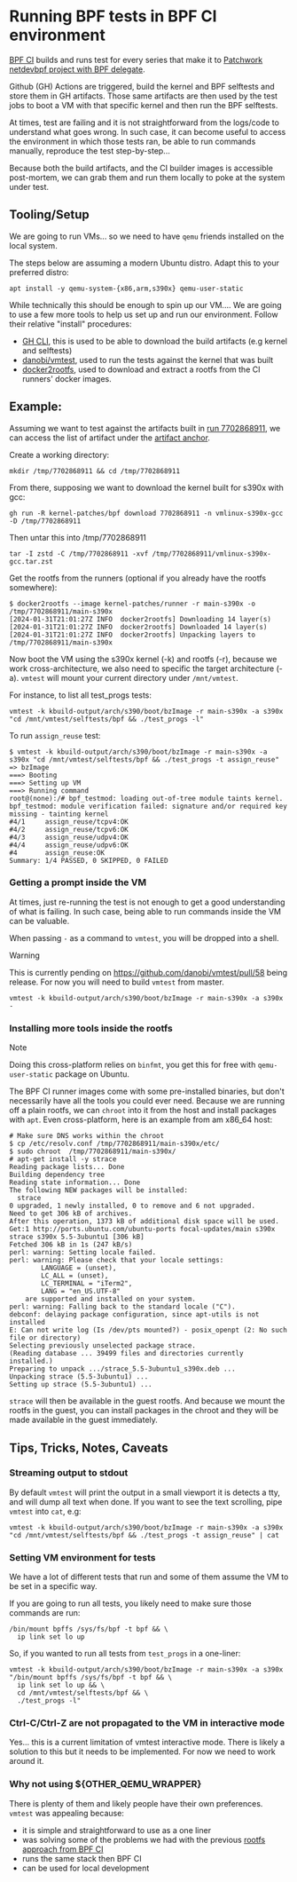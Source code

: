 # Running BPF tests in BPF CI environment


[BPF CI](https://github.com/kernel-patches/bpf) builds and runs test for every series that make it to [Patchwork netdevbpf project with BPF delegate](https://patchwork.kernel.org/project/netdevbpf/list/?series=&submitter=&state=&q=&archive=&delegate=121173).

Github (GH) Actions are triggered, build the kernel and BPF selftests and store them in GH artifacts. Those same artifacts are then used by the test jobs to boot a VM with that specific kernel and then run the BPF selftests.

At times, test are failing and it is not straightforward from the logs/code to understand what goes wrong. In such case, it can become useful to access the environment in which those tests ran, be able to run commands manually, reproduce the test step-by-step...

Because both the build artifacts, and the CI builder images is accessible post-mortem, we can grab them and run them locally to poke at the system under test.

## Tooling/Setup

We are going to run VMs... so we need to have `qemu` friends installed on the local system.

The steps below are assuming a modern Ubuntu distro. Adapt this to your preferred distro:

```
apt install -y qemu-system-{x86,arm,s390x} qemu-user-static 
```

While technically this should be enough to spin up our VM.... We are going to use a few more tools to help us set up and run our environment. Follow their relative "install" procedures:

* [GH CLI](https://cli.github.com/), this is used to be able to download the build artifacts (e.g kernel and selftests)
* [danobi/vmtest](https://github.com/danobi/vmtest), used to run the tests against the kernel that was built
* [docker2rootfs](https://github.com/chantra/bpfcitools/tree/main/docker2rootfs), used to download and extract a rootfs from the CI runners' docker images.



## Example:

Assuming we want to test against the artifacts built in [run 7702868911](https://github.com/kernel-patches/bpf/actions/runs/7702868911), we can access the list of artifact under the [artifact anchor](https://github.com/kernel-patches/bpf/actions/runs/7702868911#artifacts).

Create a working directory:
```
mkdir /tmp/7702868911 && cd /tmp/7702868911
```

From there, supposing we want to download the kernel built for s390x with gcc:
```
gh run -R kernel-patches/bpf download 7702868911 -n vmlinux-s390x-gcc -D /tmp/7702868911
```

Then untar this into /tmp/7702868911

```
tar -I zstd -C /tmp/7702868911 -xvf /tmp/7702868911/vmlinux-s390x-gcc.tar.zst
```

Get the rootfs from the runners (optional if you already have the rootfs somewhere):
```
$ docker2rootfs --image kernel-patches/runner -r main-s390x -o /tmp/7702868911/main-s390x
[2024-01-31T21:01:27Z INFO  docker2rootfs] Downloading 14 layer(s)
[2024-01-31T21:01:27Z INFO  docker2rootfs] Downloaded 14 layer(s)
[2024-01-31T21:01:27Z INFO  docker2rootfs] Unpacking layers to /tmp/7702868911/main-s390x
```

Now boot the VM using the s390x kernel (-k) and rootfs (-r), because we work cross-architecture, we also need to specific the target architecture (-a). `vmtest` will mount your current directory under `/mnt/vmtest`.

For instance, to list all test_progs tests:

```
vmtest -k kbuild-output/arch/s390/boot/bzImage -r main-s390x -a s390x "cd /mnt/vmtest/selftests/bpf && ./test_progs -l"
```

To run `assign_reuse` test:

```
$ vmtest -k kbuild-output/arch/s390/boot/bzImage -r main-s390x -a s390x "cd /mnt/vmtest/selftests/bpf && ./test_progs -t assign_reuse"
=> bzImage
===> Booting
===> Setting up VM
===> Running command
root@(none):/# bpf_testmod: loading out-of-tree module taints kernel.
bpf_testmod: module verification failed: signature and/or required key missing - tainting kernel
#4/1     assign_reuse/tcpv4:OK
#4/2     assign_reuse/tcpv6:OK
#4/3     assign_reuse/udpv4:OK
#4/4     assign_reuse/udpv6:OK
#4       assign_reuse:OK
Summary: 1/4 PASSED, 0 SKIPPED, 0 FAILED
```

### Getting a prompt inside the VM

At times, just re-running the test is not enough to get a good understanding of what is failing. In such case, being able to run commands inside the VM can be valuable.

When passing `-` as a command to `vmtest`, you will be dropped into a shell.

> [!WARNING]
> This is currently pending on https://github.com/danobi/vmtest/pull/58 being release. For now you will need to build `vmtest` from master.

```
vmtest -k kbuild-output/arch/s390/boot/bzImage -r main-s390x -a s390x -
```

### Installing more tools inside the rootfs

> [!NOTE]
> Doing this cross-platform relies on `binfmt`, you get this for free with `qemu-user-static` package on Ubuntu.

The BPF CI runner images come with some pre-installed binaries, but don't necessarily have all the tools you could ever need.
Because we are running off a plain rootfs, we can `chroot` into it from the host and install packages with `apt`. Even cross-platform, here is an example from am x86_64 host:

```
# Make sure DNS works within the chroot
$ cp /etc/resolv.conf /tmp/7702868911/main-s390x/etc/
$ sudo chroot  /tmp/7702868911/main-s390x/
# apt-get install -y strace
Reading package lists... Done
Building dependency tree
Reading state information... Done
The following NEW packages will be installed:
  strace
0 upgraded, 1 newly installed, 0 to remove and 6 not upgraded.
Need to get 306 kB of archives.
After this operation, 1373 kB of additional disk space will be used.
Get:1 http://ports.ubuntu.com/ubuntu-ports focal-updates/main s390x strace s390x 5.5-3ubuntu1 [306 kB]
Fetched 306 kB in 1s (247 kB/s)
perl: warning: Setting locale failed.
perl: warning: Please check that your locale settings:
        LANGUAGE = (unset),
        LC_ALL = (unset),
        LC_TERMINAL = "iTerm2",
        LANG = "en_US.UTF-8"
    are supported and installed on your system.
perl: warning: Falling back to the standard locale ("C").
debconf: delaying package configuration, since apt-utils is not installed
E: Can not write log (Is /dev/pts mounted?) - posix_openpt (2: No such file or directory)
Selecting previously unselected package strace.
(Reading database ... 39499 files and directories currently installed.)
Preparing to unpack .../strace_5.5-3ubuntu1_s390x.deb ...
Unpacking strace (5.5-3ubuntu1) ...
Setting up strace (5.5-3ubuntu1) ...
```

`strace` will then be available in the guest rootfs. And because we mount the rootfs in the guest, you can install packages in the chroot and they will be made available in the guest immediately.

## Tips, Tricks, Notes, Caveats


### Streaming output to stdout

By default `vmtest` will print the output in a small viewport it is detects a tty, and will dump all text when done. If you want to see the text scrolling, pipe `vmtest` into `cat`, e.g:

```
vmtest -k kbuild-output/arch/s390/boot/bzImage -r main-s390x -a s390x "cd /mnt/vmtest/selftests/bpf && ./test_progs -t assign_reuse" | cat
```

### Setting VM environment for tests

We have a lot of different tests that run and some of them assume the VM to be set in a specific way.

If you are going to run all tests, you likely need to make sure those commands are run:
```
/bin/mount bpffs /sys/fs/bpf -t bpf && \
  ip link set lo up
```

So, if you wanted to run all tests from `test_progs` in a one-liner:
```
vmtest -k kbuild-output/arch/s390/boot/bzImage -r main-s390x -a s390x "/bin/mount bpffs /sys/fs/bpf -t bpf && \
  ip link set lo up && \
  cd /mnt/vmtest/selftests/bpf && \
  ./test_progs -l"
```

### Ctrl-C/Ctrl-Z are not propagated to the VM in interactive mode

Yes... this is a current limitation of vmtest interactive mode. There is likely a solution to this but it needs to be implemented. For now we need to work around it.

### Why not using ${OTHER_QEMU_WRAPPER}

There is plenty of them and likely people have their own preferences. `vmtest` was appealing because:
- it is simple and straightforward to use as a one liner
- was solving some of the problems we had with the previous [rootfs approach from BPF CI](https://github.com/libbpf/ci/pull/117)
- runs the same stack then BPF CI
- can be used for local development